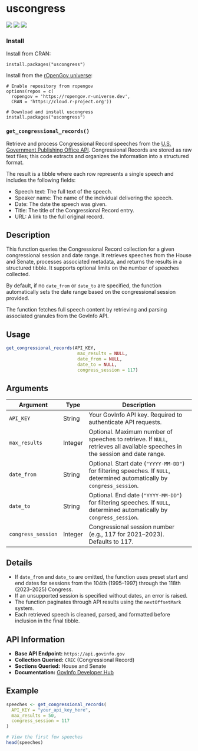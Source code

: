 # uscongress

[![](https://cranlogs.r-pkg.org/badges/uscongress)](https://cran.r-project.org/package=uscongress)
[![](https://cranlogs.r-pkg.org/badges/grand-total/uscongress)](https://cran.r-project.org/package=uscongress)
[![](https://www.r-pkg.org/badges/version/uscongress)](https://CRAN.R-project.org/package=uscongress)

### Install 

Install from CRAN:
```
install.packages("uscongress")
```

Install from the [rOpenGov universe](https://ropengov.r-universe.dev/ui#builds):
```
# Enable repository from ropengov
options(repos = c(
  ropengov = 'https://ropengov.r-universe.dev',
  CRAN = 'https://cloud.r-project.org'))
  
# Download and install uscongress
install.packages("uscongress")
```

### `get_congressional_records()`

Retrieve and process Congressional Record speeches from the [U.S. Government Publishing Office API](https://api.govinfo.gov). Congressional Records are stored as raw text files; this code extracts and organizes the information into a structured format.

The result is a tibble where each row represents a single speech and includes the following fields:
- Speech text: The full text of the speech.
- Speaker name: The name of the individual delivering the speech.
- Date: The date the speech was given.
- Title: The title of the Congressional Record entry.
- URL: A link to the full original record.

## Description

This function queries the Congressional Record collection for a given congressional session and date range. It retrieves speeches from the House and Senate, processes associated metadata, and returns the results in a structured tibble. It supports optional limits on the number of speeches collected.

By default, if no `date_from` or `date_to` are specified, the function automatically sets the date range based on the congressional session provided.

The function fetches full speech content by retrieving and parsing associated granules from the GovInfo API.

## Usage

```r
get_congressional_records(API_KEY,
                           max_results = NULL,
                           date_from = NULL,
                           date_to = NULL,
                           congress_session = 117)
```

## Arguments

| Argument          | Type     | Description |
|-------------------|----------|-------------|
| `API_KEY`         | String   | Your GovInfo API key. Required to authenticate API requests. |
| `max_results`     | Integer  | Optional. Maximum number of speeches to retrieve. If `NULL`, retrieves all available speeches in the session and date range. |
| `date_from`       | String   | Optional. Start date (`"YYYY-MM-DD"`) for filtering speeches. If `NULL`, determined automatically by `congress_session`. |
| `date_to`         | String   | Optional. End date (`"YYYY-MM-DD"`) for filtering speeches. If `NULL`, determined automatically by `congress_session`. |
| `congress_session`| Integer  | Congressional session number (e.g., 117 for 2021–2023). Defaults to 117. |

## Details

- If `date_from` and `date_to` are omitted, the function uses preset start and end dates for sessions from the 104th (1995–1997) through the 118th (2023–2025) Congress.
- If an unsupported session is specified without dates, an error is raised.
- The function paginates through API results using the `nextOffsetMark` system.
- Each retrieved speech is cleaned, parsed, and formatted before inclusion in the final tibble.

## API Information

- **Base API Endpoint:** `https://api.govinfo.gov`
- **Collection Queried:** `CREC` (Congressional Record)
- **Sections Queried:** House and Senate
- **Documentation:** [GovInfo Developer Hub](https://api.govinfo.gov/docs/)

## Example

```r
speeches <- get_congressional_records(
  API_KEY = "your_api_key_here",
  max_results = 50,
  congress_session = 117
)

# View the first few speeches
head(speeches)
```

